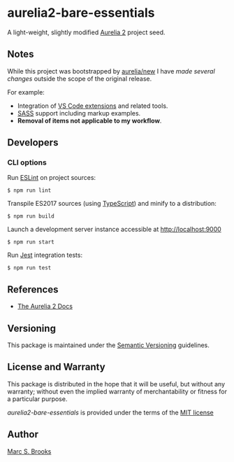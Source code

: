 # aurelia2-bare-essentials

A light-weight, slightly modified [Aurelia 2](https://aurelia.io) project seed.

## Notes

While this project was bootstrapped by [aurelia/new](https://github.com/aurelia/new) I have _made several changes_ outside the scope of the original release.

For example:

- Integration of [VS Code extensions](https://marketplace.visualstudio.com/VSCode) and related tools.
- [SASS](https://sass-lang.com) support including markup examples.
- **Removal of items not applicable to my workflow**.

## Developers

### CLI options

Run [ESLint](https://eslint.org) on project sources:

    $ npm run lint

Transpile ES2017 sources (using [TypeScript](https://www.typescriptlang.org/docs/handbook/compiler-options.html)) and minify to a distribution:

    $ npm run build

Launch a development server instance accessible at [http://localhost:9000](http://localhost:9000)

    $ npm run start

Run [Jest](https://jestjs.io) integration tests:

    $ npm run test

## References

- [The Aurelia 2 Docs](https://docs.aurelia.io)

## Versioning

This package is maintained under the [Semantic Versioning](https://semver.org) guidelines.

## License and Warranty

This package is distributed in the hope that it will be useful, but without any warranty; without even the implied warranty of merchantability or fitness for a particular purpose.

_aurelia2-bare-essentials_ is provided under the terms of the [MIT license](http://www.opensource.org/licenses/mit-license.php)

## Author

[Marc S. Brooks](https://github.com/nuxy)
